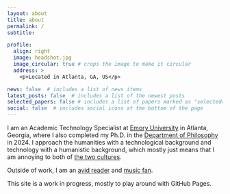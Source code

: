 ```yaml
---
layout: about
title: about
permalink: /
subtitle:

profile:
  align: right
  image: headshot.jpg
  image_circular: true # crops the image to make it circular
  address: >
    <p>Located in Atlanta, GA, US</p>

news: false  # includes a list of news items
latest_posts: false  # includes a list of the newest posts
selected_papers: false # includes a list of papers marked as "selected={true}"
social: false  # includes social icons at the bottom of the page
---
```


I am an Academic Technology Specialist at <a href="https://emory.edu" target="_blank" rel="noopener noreferrer">Emory University</a> in Atlanta, Georgia, where I  also completed my Ph.D. in the <a href="http://philosophy.emory.edu" target="_blank" rel="noopener noreferrer">Department of Philosophy</a> in 2024. I approach the humanities with a technological background and technology with a humanistic background, which mostly just means that I am annoying to both of <a href="https://en.wikipedia.org/wiki/The_Two_Cultures" target="_blank" rel="noopener noreferrer">the two cultures</a>.

Outside of work, I am an [avid reader](/reading/) and [music fan](/listening/).

This site is a work in progress, mostly to play around with GitHub Pages.
